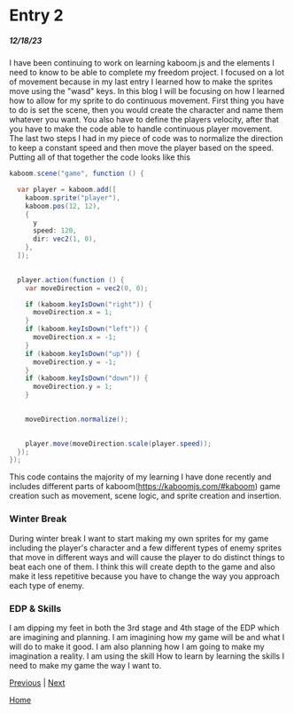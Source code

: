 # Entry 2
##### 12/18/23

I have been continuing to work on learning kaboom.js and the elements I need to know to be able to complete my freedom project. I focused on a lot of movement because in my last entry I learned how to make the sprites move using the "wasd" keys. In this blog I will be focusing on how I learned how to allow for my sprite to do continuous movement. First thing you have to do is set the scene, then you would create the character and name them whatever you want. You also have to define the players velocity, after that you have to make the code able to handle continuous player movement. The last two steps I had in my piece of code was to normalize the direction to keep a constant speed and then move the player based on the speed. Putting all of that together the code looks like this 
```java
kaboom.scene("game", function () {

  var player = kaboom.add([
    kaboom.sprite("player"),
    kaboom.pos(12, 12),
    {
      y
      speed: 120,
      dir: vec2(1, 0), 
    },
  ]);

 
  player.action(function () {
    var moveDirection = vec2(0, 0);

    if (kaboom.keyIsDown("right")) {
      moveDirection.x = 1;
    }
    if (kaboom.keyIsDown("left")) {
      moveDirection.x = -1;
    }
    if (kaboom.keyIsDown("up")) {
      moveDirection.y = -1;
    }
    if (kaboom.keyIsDown("down")) {
      moveDirection.y = 1;
    }

    
    moveDirection.normalize();

    
    player.move(moveDirection.scale(player.speed));
  });
});
```
This code contains the majority of my learning I have done recently and includes different parts of kaboom(https://kaboomjs.com/#kaboom) game creation such as movement, scene logic, and sprite creation and insertion.

### Winter Break
During winter break I want to start making my own sprites for my game including the player's character and a few different types of enemy sprites that move in different ways and will cause the player to do distinct things to beat each one of them. I think this will create depth to the game and also make it less repetitive because you have to change the way you approach each type of enemy.

### EDP & Skills
I am dipping my feet in both the 3rd stage and 4th stage of the EDP which are imagining and planning. I am imagining how my game will be and what I will do to make it good. I am also planning how I am going to make my imagination a reality. I am using the skill How to learn by learning the skills I need to make my game the way I want to. 

[Previous](entry01.md) | [Next](entry03.md)

[Home](../README.md)
